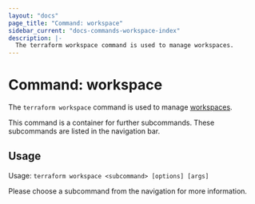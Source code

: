 ```yaml
---
layout: "docs"
page_title: "Command: workspace"
sidebar_current: "docs-commands-workspace-index"
description: |-
  The terraform workspace command is used to manage workspaces.
---
```


# Command: workspace

The `terraform workspace` command is used to manage
[workspaces](/docs/state/workspaces.html).

This command is a container for further subcommands. These subcommands are
listed in the navigation bar.

## Usage

Usage: `terraform workspace <subcommand> [options] [args]`

Please choose a subcommand from the navigation for more information.
